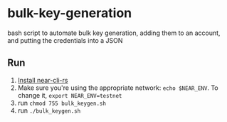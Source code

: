 # bulk-key-generation
bash script to automate bulk key generation, adding them to an account, and putting the credentials into a JSON

## Run
1. [Install near-cli-rs](https://github.com/near/near-cli-rs/releases/)
2. Make sure you're using the appropriate network: `echo $NEAR_ENV`. To change it, `export NEAR_ENV=testnet`
3. run `chmod 755 bulk_keygen.sh`
4. run `./bulk_keygen.sh`
